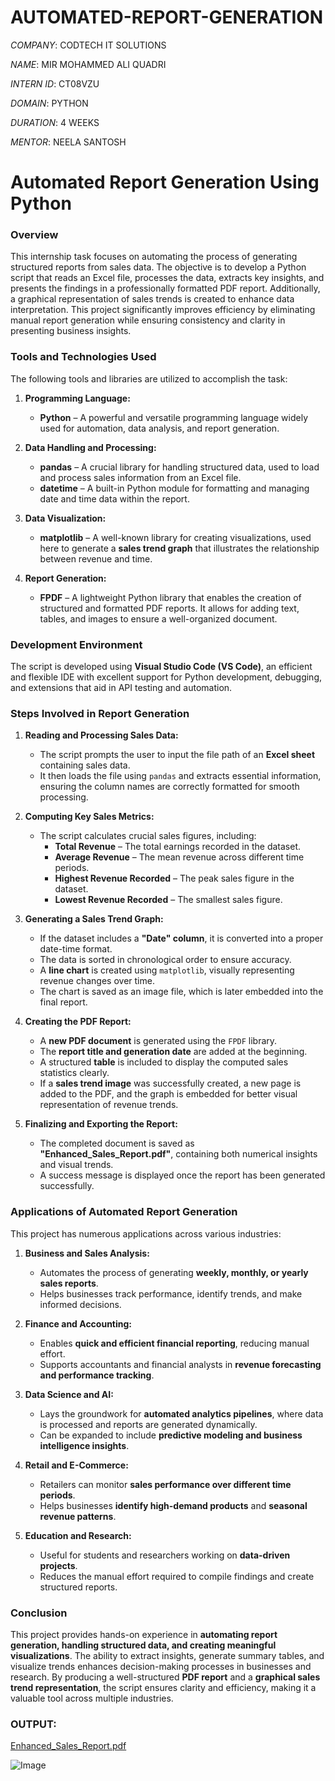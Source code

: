 # AUTOMATED-REPORT-GENERATION

*COMPANY*: CODTECH IT SOLUTIONS

*NAME*: MIR MOHAMMED ALI QUADRI

*INTERN ID*: CT08VZU

*DOMAIN*: PYTHON

*DURATION*: 4 WEEKS

*MENTOR*: NEELA SANTOSH



# **Automated Report Generation Using Python**  

### **Overview**  
This internship task focuses on automating the process of generating structured reports from sales data. The objective is to develop a Python script that reads an Excel file, processes the data, extracts key insights, and presents the findings in a professionally formatted PDF report. Additionally, a graphical representation of sales trends is created to enhance data interpretation. This project significantly improves efficiency by eliminating manual report generation while ensuring consistency and clarity in presenting business insights.  

### **Tools and Technologies Used**  

The following tools and libraries are utilized to accomplish the task:  

1. **Programming Language:**  
   - **Python** – A powerful and versatile programming language widely used for automation, data analysis, and report generation.  

2. **Data Handling and Processing:**  
   - **pandas** – A crucial library for handling structured data, used to load and process sales information from an Excel file.  
   - **datetime** – A built-in Python module for formatting and managing date and time data within the report.  

3. **Data Visualization:**  
   - **matplotlib** – A well-known library for creating visualizations, used here to generate a **sales trend graph** that illustrates the relationship between revenue and time.  

4. **Report Generation:**  
   - **FPDF** – A lightweight Python library that enables the creation of structured and formatted PDF reports. It allows for adding text, tables, and images to ensure a well-organized document.  

### **Development Environment**  

The script is developed using **Visual Studio Code (VS Code)**, an efficient and flexible IDE with excellent support for Python development, debugging, and extensions that aid in API testing and automation.  

### **Steps Involved in Report Generation**  

1. **Reading and Processing Sales Data:**  
   - The script prompts the user to input the file path of an **Excel sheet** containing sales data.  
   - It then loads the file using `pandas` and extracts essential information, ensuring the column names are correctly formatted for smooth processing.  

2. **Computing Key Sales Metrics:**  
   - The script calculates crucial sales figures, including:  
     - **Total Revenue** – The total earnings recorded in the dataset.  
     - **Average Revenue** – The mean revenue across different time periods.  
     - **Highest Revenue Recorded** – The peak sales figure in the dataset.  
     - **Lowest Revenue Recorded** – The smallest sales figure.  

3. **Generating a Sales Trend Graph:**  
   - If the dataset includes a **"Date" column**, it is converted into a proper date-time format.  
   - The data is sorted in chronological order to ensure accuracy.  
   - A **line chart** is created using `matplotlib`, visually representing revenue changes over time.  
   - The chart is saved as an image file, which is later embedded into the final report.  

4. **Creating the PDF Report:**  
   - A **new PDF document** is generated using the `FPDF` library.  
   - The **report title and generation date** are added at the beginning.  
   - A structured **table** is included to display the computed sales statistics clearly.  
   - If a **sales trend image** was successfully created, a new page is added to the PDF, and the graph is embedded for better visual representation of revenue trends.  

5. **Finalizing and Exporting the Report:**  
   - The completed document is saved as **"Enhanced_Sales_Report.pdf"**, containing both numerical insights and visual trends.  
   - A success message is displayed once the report has been generated successfully.  

### **Applications of Automated Report Generation**  

This project has numerous applications across various industries:  

1. **Business and Sales Analysis:**  
   - Automates the process of generating **weekly, monthly, or yearly sales reports**.  
   - Helps businesses track performance, identify trends, and make informed decisions.  

2. **Finance and Accounting:**  
   - Enables **quick and efficient financial reporting**, reducing manual effort.  
   - Supports accountants and financial analysts in **revenue forecasting and performance tracking**.  

3. **Data Science and AI:**  
   - Lays the groundwork for **automated analytics pipelines**, where data is processed and reports are generated dynamically.  
   - Can be expanded to include **predictive modeling and business intelligence insights**.  

4. **Retail and E-Commerce:**  
   - Retailers can monitor **sales performance over different time periods**.  
   - Helps businesses **identify high-demand products** and **seasonal revenue patterns**.  

5. **Education and Research:**  
   - Useful for students and researchers working on **data-driven projects**.  
   - Reduces the manual effort required to compile findings and create structured reports.  

### **Conclusion**  

This project provides hands-on experience in **automating report generation, handling structured data, and creating meaningful visualizations**. The ability to extract insights, generate summary tables, and visualize trends enhances decision-making processes in businesses and research. By producing a well-structured **PDF report** and a **graphical sales trend representation**, the script ensures clarity and efficiency, making it a valuable tool across multiple industries.

### **OUTPUT:**

[Enhanced_Sales_Report.pdf](https://github.com/user-attachments/files/19236833/Enhanced_Sales_Report.pdf)



![Image](https://github.com/user-attachments/assets/b9bac460-e90b-4d20-939c-f58809d6a26d)
